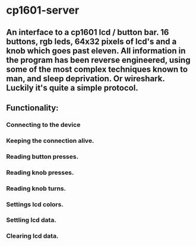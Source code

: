 # cp1601-server
An interface to a cp1601 lcd / button bar. 16 buttons, rgb leds, 64x32 pixels of lcd's and a knob which goes past eleven. 
All information in the program has been reverse engineered, using some of the most complex techniques known to man, and sleep deprivation.
Or wireshark. Luckily it's quite a simple protocol.
-
## Functionality: 
### Connecting to the device
### Keeping the connection alive.
### Reading button presses.
### Reading knob presses.
### Reading knob turns.
### Settings lcd colors.
### Settling lcd data.
### Clearing lcd data.
